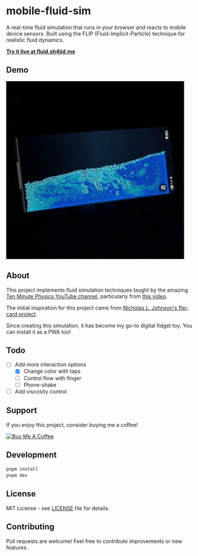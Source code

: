 # mobile-fluid-sim

A real-time fluid simulation that runs in your browser and reacts to mobile device sensors. Built using the FLIP (Fluid-Implicit-Particle) technique for realistic fluid dynamics.

**[Try it live at fluid.sh4jid.me](https://fluid.sh4jid.me)**

## Demo

![Fluid Simulation Demo](mobile-fluid-sim.gif)

## About

This project implements fluid simulation techniques taught by the amazing [Ten Minute Physics YouTube channel](https://www.youtube.com/channel/UCTG_vrRdKYfrpqCv_WV4eyA), particularly from [this video](https://youtu.be/XmzBREkK8kY).

The initial inspiration for this project came from [Nicholas L. Johnson's flip-card project](https://github.com/Nicholas-L-Johnson/flip-card/).

Since creating this simulation, it has become my go-to digital fidget toy. You can install it as a PWA too!

## Todo

- [ ] Add more interaction options
  - [x] Change color with taps
  - [ ] Control flow with finger
  - [ ] Phone-shake
- [ ] Add viscosity control

## Support

If you enjoy this project, consider buying me a coffee!

[![Buy Me A Coffee](https://img.shields.io/badge/Buy%20Me%20A%20Coffee-ffdd00?style=for-the-badge&logo=buy-me-a-coffee&logoColor=black)](https://buymeacoffee.com/sh4jid)

## Development

```bash
pnpm install
pnpm dev
```

## License

MIT License - see [LICENSE](LICENSE) file for details.

## Contributing

Pull requests are welcome! Feel free to contribute improvements or new features.
